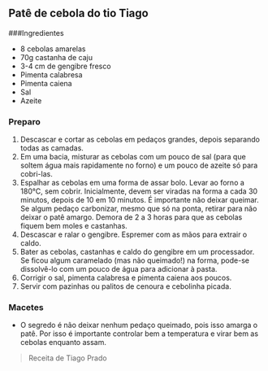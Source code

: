 ## Patê de cebola do tio Tiago

###Ingredientes
* 8 cebolas amarelas
* 70g castanha de caju
* 3-4 cm de gengibre fresco
* Pimenta calabresa
* Pimenta caiena
* Sal
* Azeite

### Preparo
1. Descascar e cortar as cebolas em pedaços grandes, depois
separando todas as camadas.
2. Em uma bacia, misturar as cebolas com um pouco de sal (para que
soltem água mais rapidamente no forno) e um pouco de azeite só para
cobri-las.
3. Espalhar as cebolas em uma forma de assar bolo. Levar ao forno a
180&deg;C, sem cobrir. Inicialmente, devem ser viradas na forma a cada
30 minutos, depois de 10 em 10 minutos. É importante não deixar
queimar. Se algum pedaço carbonizar, mesmo que só na ponta, retirar
para não deixar o patê amargo. Demora de 2 a 3 horas para que as
cebolas fiquem bem moles e castanhas.
4. Descascar e ralar o gengibre. Espremer com as mãos para extrair o
   caldo.
5. Bater as cebolas, castanhas e caldo do gengibre em um
processador. Se ficou algum caramelado (mas não queimado!) na forma,
pode-se dissolvê-lo com um pouco de água para adicionar à pasta.
6. Corrigir o sal, pimenta calabresa e pimenta caiena aos poucos.
7. Servir com pazinhas ou palitos de cenoura e cebolinha picada.

### Macetes
* O segredo é não deixar nenhum pedaço queimado, pois isso amarga o
  patê. Por isso é importante controlar bem a temperatura e virar bem
  as cebolas enquanto assam.

> Receita de Tiago Prado
